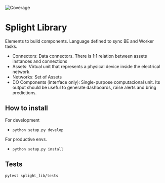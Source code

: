 ![Coverage](https://bitbucket.org/<account>/<repository>/downloads/status.svg)

# Splight Library
Elements to build components. Language defined to sync BE and Worker tasks.

- Connectors: Data connectors. There is 1:1 relation between assets instances and connections
- Assets: Virtual unit that represents a physical device inside the electrical network.
- Networks: Set of Assets
- DO Components (interface only): Single-purpose computacional unit. Its output should be useful to generate dashboards, raise alerts and bring predictions. 

## How to install

For development
- `python setup.py develop`

For productive envs.
- `python setup.py install`

## Tests
```
pytest splight_lib/tests
```
